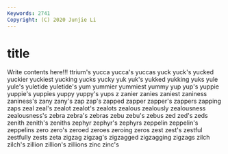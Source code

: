 ```yaml
---
Keywords: 2741
Copyright: (C) 2020 Junjie Li
---
```


# title

Write contents here!!!
ttrium's 
yucca 
yucca's 
yuccas 
yuck
yuck's 
yucked 
yuckier 
yuckiest 
yucking 
yucks 
yucky 
yuk 
yuk's 
yukked
yukking 
yuks 
yule 
yule's 
yuletide 
yuletide's 
yum 
yummier 
yummiest 
yummy
yup 
yup's 
yuppie 
yuppie's 
yuppies 
yuppy 
yuppy's 
yups 
z 
zanier
zanies 
zaniest 
zaniness 
zaniness's 
zany 
zany's 
zap 
zap's 
zapped 
zapper
zapper's 
zappers 
zapping 
zaps 
zeal 
zeal's 
zealot 
zealot's 
zealots 
zealous
zealously 
zealousness 
zealousness's 
zebra 
zebra's 
zebras 
zebu 
zebu's 
zebus 
zed
zed's 
zeds 
zenith 
zenith's 
zeniths 
zephyr 
zephyr's 
zephyrs 
zeppelin 
zeppelin's
zeppelins 
zero 
zero's 
zeroed 
zeroes 
zeroing 
zeros 
zest 
zest's 
zestful
zestfully 
zests 
zeta 
zigzag 
zigzag's 
zigzagged 
zigzagging 
zigzags 
zilch 
zilch's
zillion 
zillion's 
zillions 
zinc 
zinc's 
